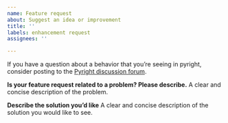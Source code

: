 ```yaml
---
name: Feature request
about: Suggest an idea or improvement
title: ''
labels: enhancement request
assignees: ''

---
```


If you have a question about a behavior that you’re seeing in pyright, consider posting to the [Pyright discussion forum](https://github.com/khulnasoft-lab/pyright/discussions).

**Is your feature request related to a problem? Please describe.**
A clear and concise description of the problem.

**Describe the solution you’d like**
A clear and concise description of the solution you would like to see.

